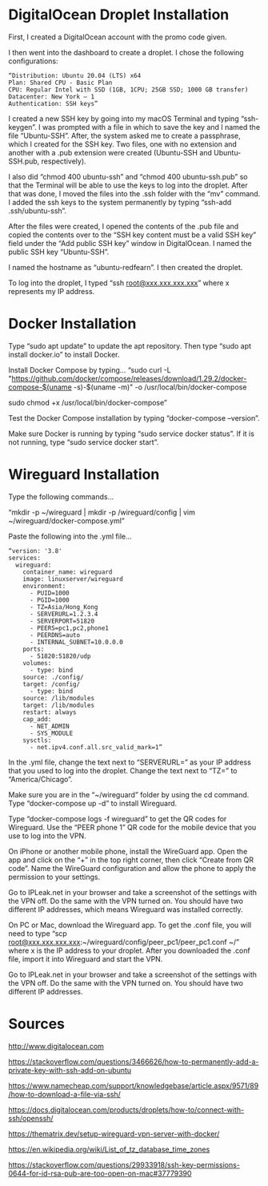 # DigitalOcean Droplet Installation

First, I created a DigitalOcean account with the promo code given.

I then went into the dashboard to create a droplet. I chose the following configurations:

	“Distribution: Ubuntu 20.04 (LTS) x64
	Plan: Shared CPU - Basic Plan
	CPU: Regular Intel with SSD (1GB, 1CPU; 25GB SSD; 1000 GB transfer)
	Datacenter: New York – 1
	Authentication: SSH keys”

I created a new SSH key by going into my macOS Terminal and typing “ssh-keygen”. I was prompted with a file in which to save the key and I named the file “Ubuntu-SSH”. After, the system asked me to create a passphrase, which I created for the SSH key. Two files, one with no extension and another with a .pub extension were created (Ubuntu-SSH and Ubuntu-SSH.pub, respectively).

I also did “chmod 400 ubuntu-ssh” and “chmod 400 ubuntu-ssh.pub” so that the Terminal will be able to use the keys to log into the droplet. After that was done, I moved the files into the .ssh folder with the “mv” command. I added the ssh keys to the system permanently by typing “ssh-add .ssh/ubuntu-ssh”.

After the files were created, I opened the contents of the .pub file and copied the contents over to the “SSH key content must be a valid SSH key” field under the “Add public SSH key” window in DigitalOcean. I named the public SSH key “Ubuntu-SSH”.

I named the hostname as “ubuntu-redfearn”. I then created the droplet.

To log into the droplet, I typed “ssh root@xxx.xxx.xxx.xxx” where x represents my IP address.


# Docker Installation

Type “sudo apt update” to update the apt repository. Then type “sudo apt install docker.io” to install Docker.

Install Docker Compose by typing…
“sudo curl -L "https://github.com/docker/compose/releases/download/1.29.2/docker-compose-$(uname -s)-$(uname -m)" -o /usr/local/bin/docker-compose

sudo chmod +x /usr/local/bin/docker-compose”

Test the Docker Compose installation by typing “docker-compose –version”.

Make sure Docker is running by typing “sudo service docker status”. If it is not running, type “sudo service docker start”.


# Wireguard Installation

Type the following commands…

“mkdir -p ~/wireguard | mkdir -p /wireguard/config | vim ~/wireguard/docker-compose.yml”

Paste the following into the .yml file…

	“version: '3.8'
	services:
	  wireguard:
	    container_name: wireguard
	    image: linuxserver/wireguard
	    environment:
	      - PUID=1000
	      - PGID=1000
	      - TZ=Asia/Hong_Kong
	      - SERVERURL=1.2.3.4
	      - SERVERPORT=51820
	      - PEERS=pc1,pc2,phone1
	      - PEERDNS=auto
	      - INTERNAL_SUBNET=10.0.0.0
	    ports:
	      - 51820:51820/udp
	    volumes:
	      - type: bind
		source: ./config/
		target: /config/
	      - type: bind
		source: /lib/modules
		target: /lib/modules
	    restart: always
	    cap_add:
	      - NET_ADMIN
	      - SYS_MODULE
	    sysctls:
	      - net.ipv4.conf.all.src_valid_mark=1”

In the .yml file, change the text next to “SERVERURL=” as your IP address that you used to log into the droplet. Change the text next to “TZ=” to “America/Chicago”.

Make sure you are in the “~/wireguard” folder by using the cd command. Type “docker-compose up -d” to install Wireguard.

Type “docker-compose logs -f wireguard” to get the QR codes for Wireguard. Use the “PEER phone 1” QR code for the mobile device that you use to log into the VPN.

On iPhone or another mobile phone, install the WireGuard app. Open the app and click on the “+” in the top right corner, then click “Create from QR code”. Name the WireGuard configuration and allow the phone to apply the permission to your settings.

Go to IPLeak.net in your browser and take a screenshot of the settings with the VPN off. Do the same with the VPN turned on. You should have two different IP addresses, which means Wireguard was installed correctly.

On PC or Mac, download the Wireguard app. To get the .conf file, you will need to type “scp root@xxx.xxx.xxx.xxx:~/wireguard/config/peer_pc1/peer_pc1.conf ~/” where x is the IP address to your droplet. After you downloaded the .conf file, import it into Wireguard and start the VPN.

Go to IPLeak.net in your browser and take a screenshot of the settings with the VPN off. Do the same with the VPN turned on. You should have two different IP addresses.


# Sources

http://www.digitalocean.com

https://stackoverflow.com/questions/3466626/how-to-permanently-add-a-private-key-with-ssh-add-on-ubuntu

https://www.namecheap.com/support/knowledgebase/article.aspx/9571/89/how-to-download-a-file-via-ssh/

https://docs.digitalocean.com/products/droplets/how-to/connect-with-ssh/openssh/

https://thematrix.dev/setup-wireguard-vpn-server-with-docker/

https://en.wikipedia.org/wiki/List_of_tz_database_time_zones

https://stackoverflow.com/questions/29933918/ssh-key-permissions-0644-for-id-rsa-pub-are-too-open-on-mac#37779390
